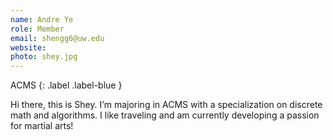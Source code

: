```yaml
---
name: Andre Ye
role: Member
email: shengg6@uw.edu
website: 
photo: shey.jpg
---
```


<!-- ML Lead
{: .label .label-yellow } -->

ACMS
{: .label .label-blue }

<!-- Emergent Lang
{: .label .label-purple } -->

Hi there, this is Shey. I’m majoring in ACMS with a specialization on discrete math and algorithms. I like traveling and am currently developing a passion for martial arts!
